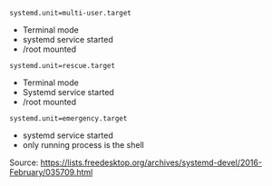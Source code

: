 `systemd.unit=multi-user.target`
- Terminal mode
- systemd service started
- /root mounted

`systemd.unit=rescue.target`
- Terminal mode
- Systemd service started
- /root mounted

`systemd.unit=emergency.target`
- systemd service started
- only running process is the shell

Source:
https://lists.freedesktop.org/archives/systemd-devel/2016-February/035709.html
